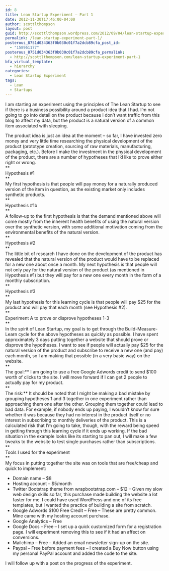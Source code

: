 ```yaml
---
id: 8
title: Lean Startup Experiment – Part 1
date: 2012-11-30T17:46:00-04:00
author: scottlthompson
layout: post
guid: http://scottlthompson.wordpress.com/2012/09/04/lean-startup-experiment-part-1
permalink: /lean-startup-experiment-part-1/
posterous_8751d034363f0b030c01f7a2dcb89cfa_post_id:
  - "158961177"
posterous_8751d034363f0b030c01f7a2dcb89cfa_permalink:
  - http://scottlthompson.com/lean-startup-experiment-part-1
bfa_virtual_template:
  - hierarchy
categories:
  - Lean Startup Experiment
tags:
  - Lean
  - Startups
---
```

I am starting an experiment using the principles of The Lean Startup to see if there is a business possibility around a product idea that I had. I&rsquo;m not going to go into detail on the product because I don&rsquo;t want traffic from this blog to affect my data, but the product is a natural version of a common item associated with sleeping.

The product idea is just an idea at the moment &ndash; so far, I have invested zero money and very little time researching the physical development of the product (prototype creation, sourcing of raw materials, manufacturing, packaging, etc.). Before I make the investment in the physical development of the product, there are a number of hypotheses that I&rsquo;d like to prove either right or wrong.  
**  
Hypothesis #1  
**  
My first hypothesis is that people will pay money for a naturally produced version of the item in question, as the existing market only includes synthetic products.  
**  
Hypothesis #1b  
**  
A follow-up to the first hypothesis is that the demand mentioned above will come mostly from the inherent health benefits of using the natural version over the synthetic version, with some additional motivation coming from the environmental benefits of the natural version.  
**  
Hypothesis #2  
**  
The little bit of research I have done on the development of the product has revealed that the natural version of the product would have to be replaced for a new one about once a month. My next hypothesis is that people will not only pay for the natural version of the product (as mentioned in Hypothesis #1) but they will pay for a new one every month in the form of a monthly subscription.  
**  
Hypothesis #3  
**  
My last hypothesis for this learning cycle is that people will pay $25 for the product and will pay that each month (see Hypothesis #2).  
**  
Experiment A to prove or disprove hypotheses 1-3  
**  
In the spirit of Lean Startup, my goal is to get through the Build-Measure-Learn cycle for the above hypotheses as quickly as possible. I have spent approximately 3 days putting together a website that should prove or disprove the hypotheses. I want to see if people will actually pay $25 for the natural version of the product and subscribe to receive a new one (and pay) each month, so I am making that possible (in a very basic way) on the website.  
**  
The goal:** I am going to use a free Google Adwords credit to send $100 worth of clicks to the site. I will move forward if I can get 2 people to actually pay for my product.  
**  
The risk:** It should be noted that I might be making a bad mistake by grouping hypotheses 1 and 3 together in one experiment rather than approaching them one after the other. Grouping them together could lead to bad data. For example, if nobody ends up paying, I wouldn&rsquo;t know for sure whether it was because they had no interest in the product itself or no interest in subscribing to monthly deliveries of the product. This is a calculated risk that I&rsquo;m going to take, though, with the reward being speed in getting through this learning cycle if it ends up working. If the bad situation in the example looks like its starting to pan out, I will make a few tweaks to the website to test single purchases rather than subscriptions.  
**  
Tools I used for the experiment  
**  
My focus in putting together the site was on tools that are free/cheap and quick to implement:<span><br /> </span></p> 

  * <span>Domain name &#8211; $8</span>
  * <span>Hosting account &#8211; $5/month</span>
  * <span>Twitter Bootstrap theme from wrapbootstrap.com &#8211; $12 &ndash; Given my slow web design skills so far, this purchase made building the website a lot faster for me. I could have used WordPress and one of its free templates, but I wanted the practice of building a site from scratch.</span>
  * <span>Google Adwords $100 Free Credit &ndash; Free &#8211; These are pretty common. Mine came with my hosting account purchase.</span>
  * <span>Google Analytics &ndash; Free</span>
  * <span>Google Docs &ndash; Free &ndash; I set up a quick customized form for a registration page. I will experiment removing this to see if it had an affect on conversions.</span>
  * <span>Mailchimp &ndash; Free &ndash; Added an email newsletter sign-up on the site.</span>
  * <span>Paypal &ndash; Free before payment fees &ndash; I created a Buy Now button using my personal PayPal account and added the code to the site.</span>

<span>I will follow up with a post on the progress of the experiment.</span>

&nbsp;

&nbsp;